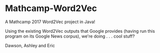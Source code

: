 # Mathcamp-Word2Vec
A Mathcamp 2017 Word2Vec project in Java!

Using the existing Word2Vec outputs that Google provides (having run this program on its Google News corpus), we're doing . . . cool stuff?

Dawson, Ashley and Eric
